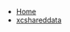 <!-- docs/_sidebar.md -->
- [Home](/)
- [xcshareddata](Tutorials/ChatViewTutorial/ChatViewTutorial.xcodeproj/project.xcworkspace/xcshareddata/)